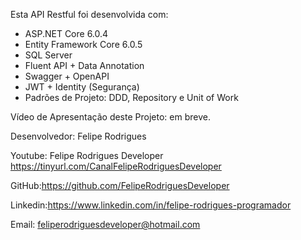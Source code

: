 Esta API Restful foi desenvolvida com:

- ASP.NET Core 6.0.4
- Entity Framework Core 6.0.5
- SQL Server 
- Fluent API + Data Annotation 
- Swagger + OpenAPI
- JWT + Identity (Segurança)
- Padrões de Projeto: DDD, Repository e Unit of Work

Vídeo de Apresentação deste Projeto: em breve.

Desenvolvedor: Felipe Rodrigues

Youtube: Felipe Rodrigues Developer
         https://tinyurl.com/CanalFelipeRodriguesDeveloper

GitHub:https://github.com/FelipeRodriguesDeveloper

Linkedin:https://www.linkedin.com/in/felipe-rodrigues-programador

Email: feliperodriguesdeveloper@hotmail.com
